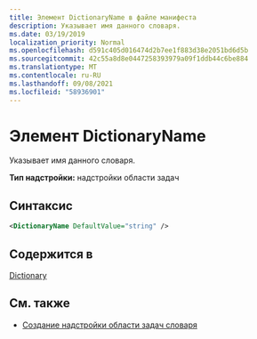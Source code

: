 ```yaml
---
title: Элемент DictionaryName в файле манифеста
description: Указывает имя данного словаря.
ms.date: 03/19/2019
localization_priority: Normal
ms.openlocfilehash: d591c405d016474d2b7ee1f883d38e2051bd6d5b
ms.sourcegitcommit: 42c55a8d8e0447258393979a09f1ddb44c6be884
ms.translationtype: MT
ms.contentlocale: ru-RU
ms.lasthandoff: 09/08/2021
ms.locfileid: "58936901"
---
```

# <a name="dictionaryname-element"></a>Элемент DictionaryName

Указывает имя данного словаря.

**Тип надстройки:** надстройки области задач

## <a name="syntax"></a>Синтаксис

```XML
<DictionaryName DefaultValue="string" />
```

## <a name="contained-in"></a>Содержится в

[Dictionary](dictionary.md)

## <a name="see-also"></a>См. также

- [Создание надстройки области задач словаря](../../word/dictionary-task-pane-add-ins.md)
